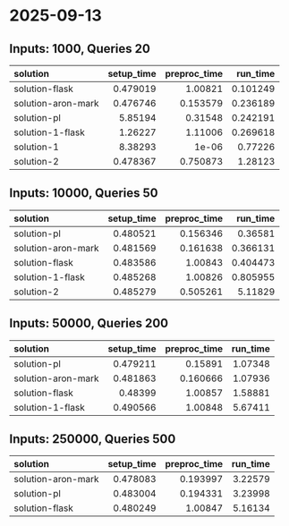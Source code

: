 # 2025-09-13

## Inputs: 1000, Queries 20

| solution           |   setup_time |   preproc_time |   run_time |
|:-------------------|-------------:|---------------:|-----------:|
| solution-flask     |     0.479019 |       1.00821  |   0.101249 |
| solution-aron-mark |     0.476746 |       0.153579 |   0.236189 |
| solution-pl        |     5.85194  |       0.31548  |   0.242191 |
| solution-1-flask   |     1.26227  |       1.11006  |   0.269618 |
| solution-1         |     8.38293  |       1e-06    |   0.77226  |
| solution-2         |     0.478367 |       0.750873 |   1.28123  |

## Inputs: 10000, Queries 50

| solution           |   setup_time |   preproc_time |   run_time |
|:-------------------|-------------:|---------------:|-----------:|
| solution-pl        |     0.480521 |       0.156346 |   0.36581  |
| solution-aron-mark |     0.481569 |       0.161638 |   0.366131 |
| solution-flask     |     0.483586 |       1.00843  |   0.404473 |
| solution-1-flask   |     0.485268 |       1.00826  |   0.805955 |
| solution-2         |     0.485279 |       0.505261 |   5.11829  |

## Inputs: 50000, Queries 200

| solution           |   setup_time |   preproc_time |   run_time |
|:-------------------|-------------:|---------------:|-----------:|
| solution-pl        |     0.479211 |       0.15891  |    1.07348 |
| solution-aron-mark |     0.481863 |       0.160666 |    1.07936 |
| solution-flask     |     0.48399  |       1.00857  |    1.58881 |
| solution-1-flask   |     0.490566 |       1.00848  |    5.67411 |

## Inputs: 250000, Queries 500

| solution           |   setup_time |   preproc_time |   run_time |
|:-------------------|-------------:|---------------:|-----------:|
| solution-aron-mark |     0.478083 |       0.193997 |    3.22579 |
| solution-pl        |     0.483004 |       0.194331 |    3.23998 |
| solution-flask     |     0.480249 |       1.00847  |    5.16134 |